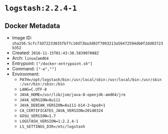 # `logstash:2.2.4-1`

## Docker Metadata

- Image ID: `sha256:5cfc73d72233035fb77c10d73ba3d03f7093213a56472594db0f2dd83723b352`
- Created: `2016-11-15T01:43:38.583907088Z`
- Arch: `linux`/`amd64`
- Entrypoint: `["/docker-entrypoint.sh"]`
- Command: `["-e",""]`
- Environment:
  - `PATH=/opt/logstash/bin:/usr/local/sbin:/usr/local/bin:/usr/sbin:/usr/bin:/sbin:/bin`
  - `LANG=C.UTF-8`
  - `JAVA_HOME=/usr/lib/jvm/java-8-openjdk-amd64/jre`
  - `JAVA_VERSION=8u111`
  - `JAVA_DEBIAN_VERSION=8u111-b14-2~bpo8+1`
  - `CA_CERTIFICATES_JAVA_VERSION=20140324`
  - `GOSU_VERSION=1.7`
  - `LOGSTASH_VERSION=1:2.2.4-1`
  - `LS_SETTINGS_DIR=/etc/logstash`
